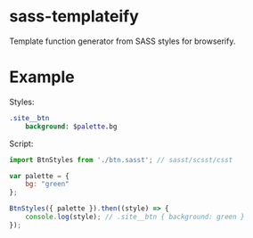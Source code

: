 # sass-templateify
Template function generator from SASS styles for browserify.

# Example
Styles:
```sass
.site__btn
	background: $palette.bg
```
Script:
```js
import BtnStyles from './btn.sasst'; // sasst/scsst/csst

var palette = {
	bg: "green"
};

BtnStyles({ palette }).then((style) => {
	console.log(style); // .site__btn { background: green }
});
```
